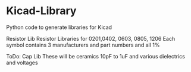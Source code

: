 # Kicad-Library
Python code to generate libraries for Kicad

Resistor Lib
Resistor Libraries for 0201,0402, 0603, 0805, 1206
Each symbol contains 3 manufacturers and part numbers and all 1%

ToDo: Cap Lib
These will be ceramics 10pF to 1uF and various dielectrics and voltages
